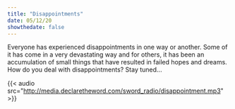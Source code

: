 ```yaml
---
title: "Disappointments"
date: 05/12/20
showthedate: false
---
```


Everyone has experienced disappointments in one way or another. Some of it has come in a very devastating way and for others, it has been an accumulation of small things that have resulted in failed hopes and dreams. How do you deal with disappointments? Stay tuned...
<!--more-->
{{< audio src="http://media.declaretheword.com/sword_radio/disappointment.mp3" >}}